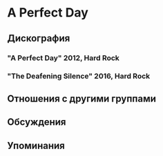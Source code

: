 # A Perfect Day



## Дискография

### "A Perfect Day" 2012, Hard Rock



### "The Deafening Silence" 2016, Hard Rock




## Отношения с другими группами


## Обсуждения


## Упоминания

